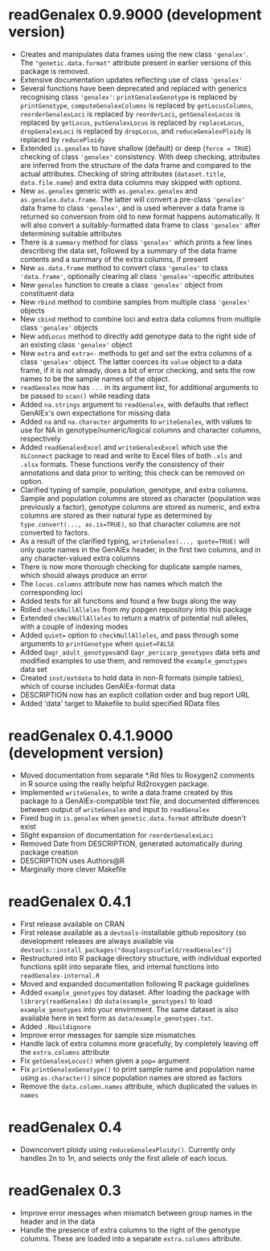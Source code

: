 # readGenalex 0.9.9000 (development version)

* Creates and manipulates data frames using the new class `'genalex'`.  The `"genetic.data.format"` attribute present in earlier versions of this package is removed.
* Extensive documentation updates reflecting use of class `'genalex'`
* Several functions have been deprecated and replaced with generics recognising class `'genalex'`: `printGenalexGenotype` is replaced by `printGenotype`, `computeGenalexColumns` is replaced by `getLocusColumns`, `reorderGenalexLoci` is replaced by `reorderLoci`, `getGenalexLocus` is replaced by `getLocus`, `putGenalexLocus` is replaced by `replaceLocus`, `dropGenalexLoci` is replaced by `dropLocus`, and `reduceGenalexPloidy` is replaced by `reducePloidy`
* Extended `is.genalex` to have shallow (default) or deep (`force = TRUE`) checking of class `'genalex'` consistency.  With deep checking, attributes are inferred from the structure of the data frame and compared to the actual attributes.  Checking of string attributes (`dataset.title`, `data.file.name`) and extra data columns may skipped with options.
* New `as.genalex` generic with `as.genalex.genalex` and `as.genalex.data.frame`.  The latter will convert a pre-class `'genalex'` data frame to class `'genalex'`, and is used wherever a data frame is returned so conversion from old to new format happens automatically.  It will also convert a suitably-formatted data frame to class `'genalex'` after determining suitable attributes
* There is a `summary` method for class `'genalex'` which prints a few lines describing the data set, followed by a summary of the data frame contents and a summary of the extra columns, if present
* New `as.data.frame` method to convert class `'genalex'` to class `'data.frame'`, optionally clearing all class `'genalex'`-specific attributes
* New `genalex` function to create a class `'genalex'` object from constituent data
* New `rbind` method to combine samples from multiple class `'genalex'` objects
* New `cbind` method to combine loci and extra data columns from multiple class `'genalex'` objects
* New `addLocus` method to directly add genotype data to the right side of an existing class `'genalex'` object
* New `extra` and `extra<-` methods to get and set the extra columns of a class `'genalex'` object.  The latter coerces its `value` object to a data frame, if it is not already, does a bit of error checking, and sets the row names to be the sample names of the object.
* `readGenalex` now has `...` in its argument list, for additional arguments to be passed to `scan()` while reading data
* Added `na.strings` argument to `readGenalex`, with defaults that reflect GenAlEx's own expectations for missing data
* Added `na` and `na.character` arguments to `writeGenalex`, with values to use for NA in genotype/numeric/logical columns and character columns, respectively
* Added `readGenalexExcel` and `writeGenalexExcel` which use the `XLConnect` package to read and write to Excel files of both `.xls` and `.xlsx` formats.  These functions verify the consistency of their annotations and data prior to writing; this check can be removed on option.
* Clarified typing of sample, population, genotype, and extra columns.  Sample and population columns are stored as character (population was previously a factor), genotype columns are stored as numeric, and extra columns are stored as their natural type as determined by `type.convert(..., as.is=TRUE)`, so that character columns are not converted to factors.
* As a result of the clarified typing, `writeGenalex(..., quote=TRUE)` will only quote names in the GenAlEx header, in the first two columns, and in any character-valued extra columns
* There is now more thorough checking for duplicate sample names, which should always produce an error
* The `locus.columns` attribute now has names which match the corresponding loci
* Added tests for all functions and found a few bugs along the way
* Rolled `checkNullAlleles` from my popgen repository into this package
* Extended `checkNullAlleles` to return a matrix of potential null alleles, with a couple of indexing modes
* Added `quiet=` option to `checkNullAlleles`, and pass through some arguments to `printGenotype` when `quiet=FALSE`
* Added `Qagr_adult_genotypes`and `Qagr_pericarp_genotypes` data sets and modified examples to use them, and removed the `example_genotypes` data set
* Created `inst/extdata` to hold data in non-R formats (simple tables), which of course includes GenAlEx-format data
* DESCRIPTION now has an explicit collation order and bug report URL
* Added 'data' target to Makefile to build specified RData files

# readGenalex 0.4.1.9000 (development version)

* Moved documentation from separate *.Rd files to Roxygen2 comments in R source using the really helpful Rd2roxygen package.
* Implemented `writeGenalex`, to write a data.frame created by this package to a GenAlEx-compatible text file, and documented differences between output of `writeGenalex` and input to `readGenalex`
* Fixed bug in `is.genalex` when `genetic.data.format` attribute doesn't exist
* Slight expansion of documentation for `reorderGenalexLoci`
* Removed Date from DESCRIPTION, generated automatically during package creation
* DESCRIPTION uses Authors@R
* Marginally more clever Makefile

# readGenalex 0.4.1

* First release available on CRAN
* First release available as a `devtools`-installable github repository (so development releases are always available via `devtools::install_packages("douglasgscofield/readGenalex")`)
* Restructured into R package directory structure, with individual exported functions split into separate files, and internal functions into `readGenalex-internal.R`
* Moved and expanded documentation following R package guidelines
* Added `example_genotypes` toy dataset.  After loading the package with `library(readGenalex)` do `data(example_genotypes)` to load `example_genotypes` into your envirnment.  The same dataset is also available here in text form as `data/example_genotypes.txt`.
* Added `.Rbuildignore`
* Improve error messages for sample size mismatches
* Handle lack of extra columns more gracefully, by completely leaving off the `extra.columns` attribute
* Fix `getGenalexLocus()` when given a `pop=` argument
* Fix `printGenalexGenotype()` to print sample name and population name using `as.character()` since population names are stored as factors
* Remove the `data.column.names` attribute, which duplicated the values in `names`

# readGenalex 0.4

* Downconvert ploidy using `reduceGenalexPloidy()`. Currently only handles 2n to 1n, and selects only the first allele of each locus.

# readGenalex 0.3

* Improve error messages when mismatch between group names in the header and in the data
* Handle the presence of extra columns to the right of the genotype columns.  These are loaded into a separate `extra.columns` attribute.

